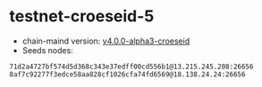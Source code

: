 # testnet-croeseid-5

- chain-maind version: [v4.0.0-alpha3-croeseid](https://github.com/crypto-org-chain/chain-main/releases/tag/v4.0.0-alpha3-croeseid)
- Seeds nodes:
```
71d2a4727bf574d5d368c343e37edff00cd556b1@13.215.245.208:26656
8af7c92277f3edce58aa828cf1026cfa74fd6569@18.138.24.24:26656
```